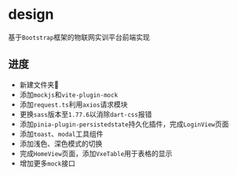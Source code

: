 # design

基于`Bootstrap`框架的物联网实训平台前端实现

## 进度

- 新建文件夹📂
- 添加`mockjs`和`vite-plugin-mock`
- 添加`request.ts`利用`axios`请求模块
- 更换`sass`版本至`1.77.6`以消除`dart-css`报错
- 添加`pinia-plugin-persistedstate`持久化插件，完成`LoginView`页面
- 添加`toast`、`modal`工具组件
- 添加浅色、深色模式的切换
- 完成`HomeView`页面，添加`VxeTable`用于表格的显示
- 增加更多`mock`接口
